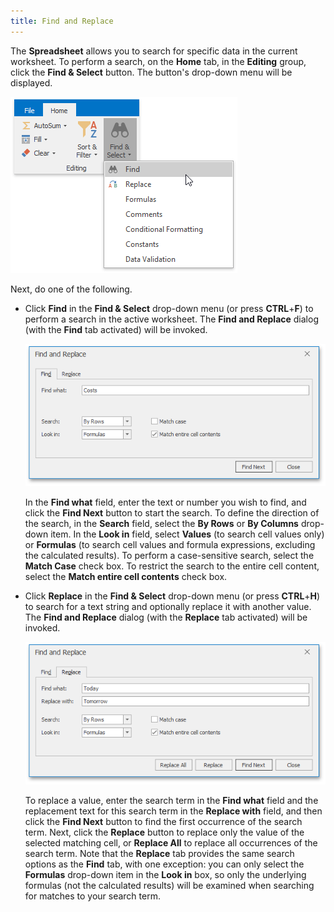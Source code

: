 ```yaml
---
title: Find and Replace
---
```

The **Spreadsheet** allows you to search for specific data in the current worksheet. To perform a search, on the **Home** tab, in the **Editing** group, click the **Find &#38; Select** button. The button's drop-down menu will be displayed.

![FindAndSelectButton](../../../images/Img23391.png)

Next, do one of the following.
* Click **Find** in the **Find &#38; Select** drop-down menu (or press **CTRL**+**F**) to perform a search in the active worksheet. The **Find and Replace** dialog (with the **Find** tab activated) will be invoked.
	
	![SpreadsheetControl_FindDialog](../../../images/Img23390.png)
	
	In the **Find what** field, enter the text or number you wish to find, and click the **Find Next** button to start the search. To define the direction of the search, in the **Search** field, select the **By Rows** or **By Columns** drop-down item. In the **Look in** field, select **Values** (to search cell values only) or **Formulas** (to search cell values and formula expressions, excluding the calculated results). To perform a case-sensitive search, select the **Match Case** check box. To restrict the search to the entire cell content, select the **Match entire cell contents** check box.
* Click **Replace** in the **Find &#38; Select** drop-down menu (or press **CTRL**+**H**) to search for a text string and optionally replace it with another value. The **Find and Replace** dialog (with the **Replace** tab activated) will be invoked.
	
	![SpreadsheetControl_ReplaceDialog](../../../images/Img23392.png)
	
	To replace a value, enter the search term in the **Find what** field and the replacement text for this search term in the **Replace with** field, and then click the **Find Next** button to find the first occurrence of the search term. Next, click the **Replace** button to replace only the value of the selected matching cell, or **Replace All** to replace all occurrences of the search term. Note that the **Replace** tab provides the same search options as the **Find** tab, with one exception: you can only select the **Formulas** drop-down item in the **Look in** box, so only the underlying formulas (not the calculated results) will be examined when searching for matches to your search term.